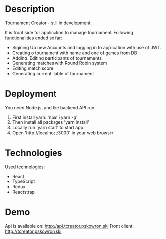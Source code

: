 # Description
Tournament Creator - still in development.

It is front side for application to manage tournament. Following functionalities ended so far:
- Sigining Up new Accounts and logging in to application with use of JWT.
- Creating o tournament with name and one of games from DB
- Adding, Editing participants of tournaments
- Generating matches with Round Robin system
- Editing match score
- Generating current Table of tournament

# Deployment
You need Node.js, and the backend API run.

1. First install yarn: 'npm i yarn -g'
2. Then install all packages 'yarn install'
3. Locally run 'yarn start' to start app
4. Open 'http://localhost:3000' in your web browser

# Technologies
Used technologies:
- React
- TypeScript
- Redux
- Reactstrap

# Demo
Api is available on: http://api.tcreator.pskowron.ski
Front client: http://tcreator.pskowron.ski
